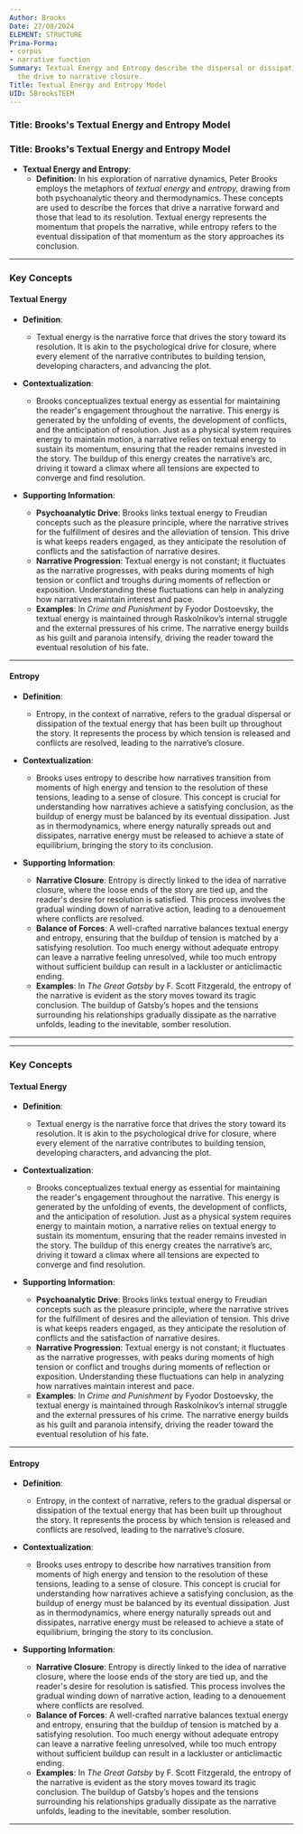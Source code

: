 ```yaml
---
Author: Brooks
Date: 27/08/2024
ELEMENT: STRUCTURE
Prima-Forma:
- corpus
- narrative function
Summary: Textual Energy and Entropy describe the dispersal or dissipation towards
  the drive to narrative closure.
Title: Textual Energy and Entropy Model
UID: 5BrooksTEEM
---
```

### Title: **Brooks's Textual Energy and Entropy Model**

### Title: **Brooks's Textual Energy and Entropy Model**

- **Textual Energy and Entropy**:
  - **Definition**: In his exploration of narrative dynamics, Peter Brooks employs the metaphors of *textual energy* and *entropy,* drawing from both psychoanalytic theory and thermodynamics. These concepts are used to describe the forces that drive a narrative forward and those that lead to its resolution. Textual energy represents the momentum that propels the narrative, while entropy refers to the eventual dissipation of that momentum as the story approaches its conclusion.

---

### **Key Concepts**

#### **Textual Energy**

- **Definition**:
  - Textual energy is the narrative force that drives the story toward its resolution. It is akin to the psychological drive for closure, where every element of the narrative contributes to building tension, developing characters, and advancing the plot.

- **Contextualization**:
  - Brooks conceptualizes textual energy as essential for maintaining the reader's engagement throughout the narrative. This energy is generated by the unfolding of events, the development of conflicts, and the anticipation of resolution. Just as a physical system requires energy to maintain motion, a narrative relies on textual energy to sustain its momentum, ensuring that the reader remains invested in the story. The buildup of this energy creates the narrative’s arc, driving it toward a climax where all tensions are expected to converge and find resolution.

- **Supporting Information**:
  - **Psychoanalytic Drive**: Brooks links textual energy to Freudian concepts such as the pleasure principle, where the narrative strives for the fulfillment of desires and the alleviation of tension. This drive is what keeps readers engaged, as they anticipate the resolution of conflicts and the satisfaction of narrative desires.
  - **Narrative Progression**: Textual energy is not constant; it fluctuates as the narrative progresses, with peaks during moments of high tension or conflict and troughs during moments of reflection or exposition. Understanding these fluctuations can help in analyzing how narratives maintain interest and pace.
  - **Examples**: In *Crime and Punishment* by Fyodor Dostoevsky, the textual energy is maintained through Raskolnikov’s internal struggle and the external pressures of his crime. The narrative energy builds as his guilt and paranoia intensify, driving the reader toward the eventual resolution of his fate.

---

#### **Entropy**

- **Definition**:
  - Entropy, in the context of narrative, refers to the gradual dispersal or dissipation of the textual energy that has been built up throughout the story. It represents the process by which tension is released and conflicts are resolved, leading to the narrative’s closure.

- **Contextualization**:
  - Brooks uses entropy to describe how narratives transition from moments of high energy and tension to the resolution of these tensions, leading to a sense of closure. This concept is crucial for understanding how narratives achieve a satisfying conclusion, as the buildup of energy must be balanced by its eventual dissipation. Just as in thermodynamics, where energy naturally spreads out and dissipates, narrative energy must be released to achieve a state of equilibrium, bringing the story to its conclusion.

- **Supporting Information**:
  - **Narrative Closure**: Entropy is directly linked to the idea of narrative closure, where the loose ends of the story are tied up, and the reader's desire for resolution is satisfied. This process involves the gradual winding down of narrative action, leading to a denouement where conflicts are resolved.
  - **Balance of Forces**: A well-crafted narrative balances textual energy and entropy, ensuring that the buildup of tension is matched by a satisfying resolution. Too much energy without adequate entropy can leave a narrative feeling unresolved, while too much entropy without sufficient buildup can result in a lackluster or anticlimactic ending.
  - **Examples**: In *The Great Gatsby* by F. Scott Fitzgerald, the entropy of the narrative is evident as the story moves toward its tragic conclusion. The buildup of Gatsby’s hopes and the tensions surrounding his relationships gradually dissipate as the narrative unfolds, leading to the inevitable, somber resolution.

---


---

### **Key Concepts**

#### **Textual Energy**

- **Definition**:
  - Textual energy is the narrative force that drives the story toward its resolution. It is akin to the psychological drive for closure, where every element of the narrative contributes to building tension, developing characters, and advancing the plot.

- **Contextualization**:
  - Brooks conceptualizes textual energy as essential for maintaining the reader's engagement throughout the narrative. This energy is generated by the unfolding of events, the development of conflicts, and the anticipation of resolution. Just as a physical system requires energy to maintain motion, a narrative relies on textual energy to sustain its momentum, ensuring that the reader remains invested in the story. The buildup of this energy creates the narrative’s arc, driving it toward a climax where all tensions are expected to converge and find resolution.

- **Supporting Information**:
  - **Psychoanalytic Drive**: Brooks links textual energy to Freudian concepts such as the pleasure principle, where the narrative strives for the fulfillment of desires and the alleviation of tension. This drive is what keeps readers engaged, as they anticipate the resolution of conflicts and the satisfaction of narrative desires.
  - **Narrative Progression**: Textual energy is not constant; it fluctuates as the narrative progresses, with peaks during moments of high tension or conflict and troughs during moments of reflection or exposition. Understanding these fluctuations can help in analyzing how narratives maintain interest and pace.
  - **Examples**: In *Crime and Punishment* by Fyodor Dostoevsky, the textual energy is maintained through Raskolnikov’s internal struggle and the external pressures of his crime. The narrative energy builds as his guilt and paranoia intensify, driving the reader toward the eventual resolution of his fate.

---

#### **Entropy**

- **Definition**:
  - Entropy, in the context of narrative, refers to the gradual dispersal or dissipation of the textual energy that has been built up throughout the story. It represents the process by which tension is released and conflicts are resolved, leading to the narrative’s closure.

- **Contextualization**:
  - Brooks uses entropy to describe how narratives transition from moments of high energy and tension to the resolution of these tensions, leading to a sense of closure. This concept is crucial for understanding how narratives achieve a satisfying conclusion, as the buildup of energy must be balanced by its eventual dissipation. Just as in thermodynamics, where energy naturally spreads out and dissipates, narrative energy must be released to achieve a state of equilibrium, bringing the story to its conclusion.

- **Supporting Information**:
  - **Narrative Closure**: Entropy is directly linked to the idea of narrative closure, where the loose ends of the story are tied up, and the reader's desire for resolution is satisfied. This process involves the gradual winding down of narrative action, leading to a denouement where conflicts are resolved.
  - **Balance of Forces**: A well-crafted narrative balances textual energy and entropy, ensuring that the buildup of tension is matched by a satisfying resolution. Too much energy without adequate entropy can leave a narrative feeling unresolved, while too much entropy without sufficient buildup can result in a lackluster or anticlimactic ending.
  - **Examples**: In *The Great Gatsby* by F. Scott Fitzgerald, the entropy of the narrative is evident as the story moves toward its tragic conclusion. The buildup of Gatsby’s hopes and the tensions surrounding his relationships gradually dissipate as the narrative unfolds, leading to the inevitable, somber resolution.

---
